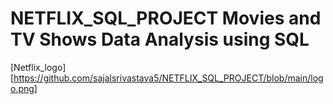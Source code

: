 # NETFLIX_SQL_PROJECT Movies and TV Shows Data Analysis using SQL
[Netflix_logo] [https://github.com/sajalsrivastava5/NETFLIX_SQL_PROJECT/blob/main/logo.png]
